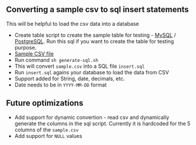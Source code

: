 ## Converting a sample csv to sql insert statements

This will be helpful to load the csv data into a database
 - Create table script to create the sample table for testing - [MySQL](create-table-myssql) / [PostgreSQL](create-table-postgres.sql).  Run this sql if you want to create the table for testing purpose.
 - [Sample CSV file](`sample.csv`)
 - Run command `sh generate-sql.sh`
 - This will convert `sample.csv` into a SQL file `insert.sql`
 - Run `insert.sql` agains your database to load the data from CSV
 - Support added for String, date, decimals, etc.
 - Date needs to be in `YYYY-MM-DD` format

## Future optimizations
 - Add support for dynamic convertion - read csv and dynamically generate the columns in the sql script. Currently it is hardcoded for the 5 columns of the `sample.csv`
 - Add support for `NULL` values
